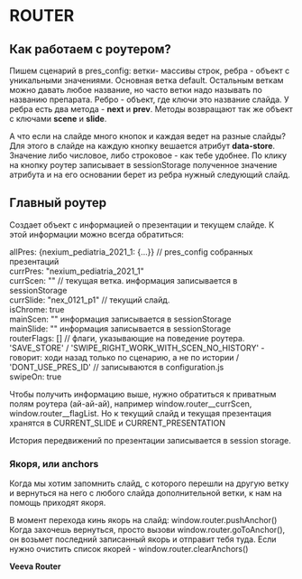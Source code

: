 # ROUTER

## Как работаем с роутером?

Пишем сценарий в pres_config: ветки- массивы строк, ребра - объект с уникальными значениями.
Основная ветка default. Остальным веткам можно давать любое название, но часто ветки надо называть по названию препарата.
Ребро - объект, где ключи это название слайда. У ребра есть два метода - **next** и **prev**. Методы возвращают так же объект с ключами **scene** и **slide**.

А что если на слайде много кнопок и каждая ведет на разные слайды? Для этого в слайде на каждую кнопку вешается атрибут **data-store**. Значение либо числовое, либо строковое - как тебе удобнее. По клику на кнопку роутер записывает в sessionStorage полученное значение атрибута и на его основании берет из ребра нужный следующий слайд.


## Главный роутер
Создает объект с информацией о презентации и текущем слайде. К этой информации можно всегда обратиться:

allPres: {nexium_pediatria_2021_1: {…}} // pres_config собранных презентаций  
currPres: "nexium_pediatria_2021_1"  
currScen: "" // текущая ветка. информация записывается в sessionStorage  
currSlide: "nex_0121_p1" // текущий слайд.   
isChrome: true  
mainScen: "" информация записывается в sessionStorage  
mainSlide: "" информация записывается в sessionStorage  
routerFlags: [] // флаги, указывающие на поведение роутера. 'SAVE_STORE' / 'SWIPE_RIGHT_WORK_WITH_SCEN_NO_HISTORY' - говорит: ходи назад только по сценарию, а не по истории / 'DONT_USE_PRES_ID' // записываются в configuration.js  
swipeOn: true  


Чтобы получить информацию выше, нужно обратиться к приватным полям роутера (ай-ай-ай), например window.router__currScen, window.router__flagList. Но к текущий слайд и текущая презентация хранятся в CURRENT_SLIDE и CURRENT_PRESENTATION

История передвижений по презентации записывается в session storage.


### Якоря, или anchors
Когда мы хотим запомнить слайд, с которого перешли на другую ветку и вернуться на него с любого слайда дополнительной ветки, к нам на помощь приходят якоря.

В момент перехода кинь якорь на слайд: window.router.pushAnchor()
Когда захочешь вернуться, просто вызови window.router.goToAnchor(), он возьмет последний записанный якорь и отправит тебя туда.
Если нужно очистить список якорей - window.router.clearAnchors()

**Veeva Router** 
